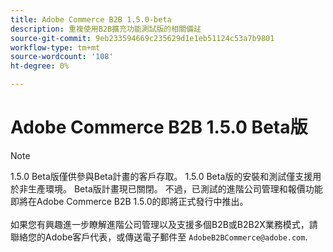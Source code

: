 ```yaml
---
title: Adobe Commerce B2B 1.5.0-beta
description: 重複使用B2B擴充功能測試版的相關備註
source-git-commit: 9eb233594669c235629d1e1eb51124c53a7b9801
workflow-type: tm+mt
source-wordcount: '108'
ht-degree: 0%

---
```


# Adobe Commerce B2B 1.5.0 Beta版

>[!NOTE]
>
>1.5.0 Beta版僅供參與Beta計畫的客戶存取。 1.5.0 Beta版的安裝和測試僅支援用於非生產環境。 Beta版計畫現已關閉。 不過，已測試的進階公司管理和報價功能即將在Adobe Commerce B2B 1.5.0的即將正式發行中推出。<br><br>如果您有興趣進一步瞭解進階公司管理以及支援多個B2B或B2B2X業務模式，請聯絡您的Adobe客戶代表，或傳送電子郵件至 `AdobeB2BCommerce@adobe.com`.
